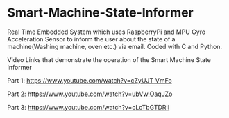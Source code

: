 # Smart-Machine-State-Informer
Real Time Embedded System which uses RaspberryPi and MPU Gyro Acceleration Sensor to inform the user about the state of a machine(Washing machine, oven etc.) via email. Coded with C and Python.

Video Links that demonstrate the operation of the Smart Machine State Informer 

Part 1: https://www.youtube.com/watch?v=cZyUJT_VmFo

Part 2: https://www.youtube.com/watch?v=ubVwlOaqJZo

Part 3: https://www.youtube.com/watch?v=cLcTbGTDRII


